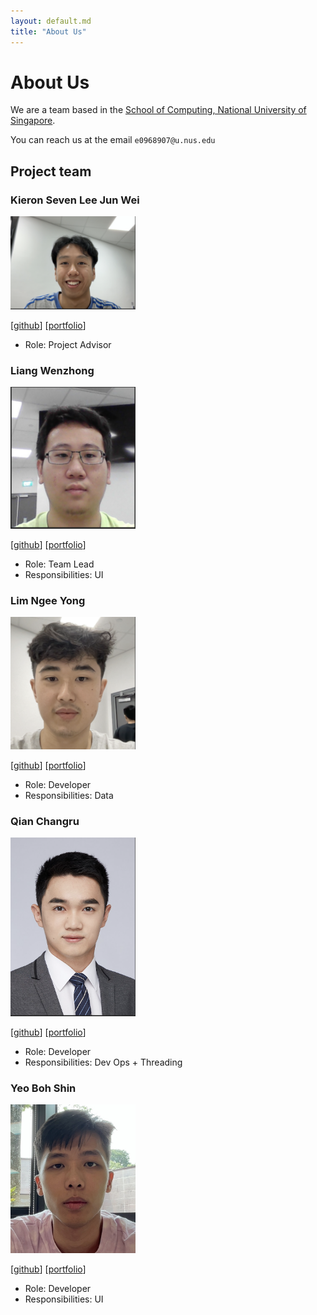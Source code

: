 ```yaml
---
layout: default.md
title: "About Us"
---
```


# About Us

We are a team based in the [School of Computing, National University of Singapore](http://www.comp.nus.edu.sg).

You can reach us at the email `e0968907@u.nus.edu`

## Project team

### Kieron Seven Lee Jun Wei

<img src="images/cikguseven.png" width="200px">

[[github](https://github.com/cikguseven)]
[[portfolio](team/cikguseven.md)]

* Role: Project Advisor

### Liang Wenzhong

<img src="images/lwz19.png" width="200px">

[[github](http://github.com/lwz19)]
[[portfolio](team/lwz19.md)]

* Role: Team Lead
* Responsibilities: UI

### Lim Ngee Yong

<img src="images/ngeeyonglim.png" width="200px">

[[github](http://github.com/ngeeyonglim)]
[[portfolio](team/ngeeyonglim.md)]

* Role: Developer
* Responsibilities: Data

### Qian Changru

<img src="images/changruhenryqian.png" width="200px">

[[github](http://github.com/changruhenryqian)]
[[portfolio](team/changruhenryqian.md)]

* Role: Developer
* Responsibilities: Dev Ops + Threading

### Yeo Boh Shin

<img src="images/yeobohshin.png" width="200px">

[[github](http://github.com/yeobohshin)]
[[portfolio](team/yeobohshin.md)]

* Role: Developer
* Responsibilities: UI
